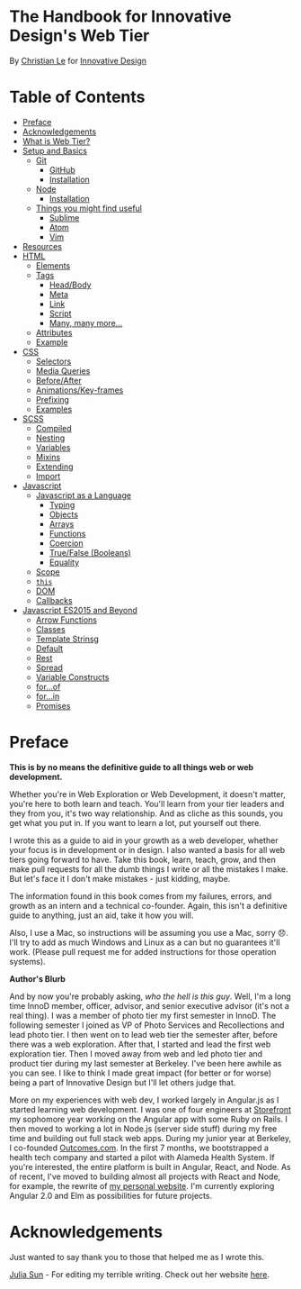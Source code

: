 # The Handbook for Innovative Design's Web Tier
By [Christian Le](https://github.com/cle1994) for
[Innovative Design](http://innovativedesign.club/)

# Table of Contents

* [Preface](#preface)
* [Acknowledgements](#acknowledgements)
* [What is Web Tier?](0-what_is_web_tier.md)
* [Setup and Basics](1-setup_and_basics.md)
    * [Git](1-setup_and_basics.md#git)
      * [GitHub](1-setup_and_basics.md#github)
      * [Installation](1-setup_and_basics.md#git-installation)
    * [Node](1-setup_and_basics.md#node)
      * [Installation](1-setup_and_basics.md#node-installation)
    * [Things you might find useful](1-setup_and_basics.md#helpful-things)
      * [Sublime](1-setup_and_basics.md#helpful-sublime)
      * [Atom](1-setup_and_basics.md#helpful-atom)
      * [Vim](1-setup_and_basics.md#helpful-vim)
* [Resources](2-resources.md)
* [HTML](3-html.md)
  * [Elements](3-html.md#elements)
  * [Tags](3-html.md#tags)
    * [Head/Body](3-html.md#tags-head)
    * [Meta](3-html.md#tags-meta)
    * [Link](3-html.md#tags-link)
    * [Script](3-html.md#tags-script)
    * [Many, many more...](3-html.md#tags-rest)
  * [Attributes](3-html.md#attributes)
  * [Example](3-html.md#example)
* [CSS](4-css.md)
  * [Selectors](4-css.md#selectors)
  * [Media Queries](4-css.md#media-queries)
  * [Before/After](4-css.md#before)
  * [Animations/Key-frames](4-css.md#animations)
  * [Prefixing](4-css.md#prefixing)
  * [Examples](4-css.md#examples)
* [SCSS](5-scss.md)
  * [Compiled](5-scss.md#compiled)
  * [Nesting](5-scss.md#nesting)
  * [Variables](5-scss.md#variables)
  * [Mixins](5-scss.md#mixins)
  * [Extending](5-scss.md#extending)
  * [Import](5-scss.md#import)
* [Javascript](6-javascript.md)
  * [Javascript as a Language](6-javascript.md#language)
    * [Typing](6-javascript.md#language-type)
    * [Objects](6-javascript.md#language-objects)
    * [Arrays](6-javascript.md#language-arrays)
    * [Functions](6-javascript.md#language-functions)
    * [Coercion](6-javascript.md#language-coercion)
    * [True/False (Booleans)](6-javascript.md#language-booleans)
    * [Equality](6-javascript.md#language-equality)
  * [Scope](6-javascript.md#scope)
  * [`this`](6-javascript.md#this)
  * [DOM](6-javascript.md#dom)
  * [Callbacks](6-javascript.md#callbacks)
* [Javascript ES2015 and Beyond](7-es2015.md)
  * [Arrow Functions](7-es2015.md#arrow)
  * [Classes](7-es2015.md#classes)
  * [Template Strinsg](7-es2015.md#template)
  * [Default](7-es2015.md#default)
  * [Rest](7-es2015.md#rest)
  * [Spread](7-es2015.md#spread)
  * [Variable Constructs](7-es2015.md#constructs)
  * [for...of](7-es2015.md#of)
  * [for...in](7-es2015.md#in)
  * [Promises](7-es2015.md#promises)

<a name="preface"></a>
# Preface
**This is by no means the definitive guide to all things web or web
development.**

Whether you're in Web Exploration or Web Development, it doesn't matter, you're
here to both learn and teach. You'll learn from your tier leaders and they from
you, it's two way relationship. And as cliche as this sounds, you get what you
put in. If you want to learn a lot, put yourself out there.


I wrote this as a guide to aid in your growth as a web developer, whether your
focus is in development or in design. I also wanted a basis for all web tiers
going forward to have. Take this book, learn, teach, grow, and then make pull
requests for all the dumb things I write or all the mistakes I make. But let's
face it I don't make mistakes - just kidding, maybe.

The information found in this book comes from my failures, errors, and growth as
an intern and a technical co-founder. Again, this isn't a definitive guide to
anything, just an aid, take it how you will.

Also, I use a Mac, so instructions will be assuming you use a Mac, sorry
:disappointed:. I'll try to add as much Windows and Linux as a can but no
guarantees it'll work. (Please pull request me for added instructions for those
operation systems).

**Author's Blurb**

And by now you're probably asking, *who the hell is this guy*. Well, I'm a long
time InnoD member, officer, advisor, and senior executive advisor (it's not a
real thing). I was a member of photo tier my first semester in InnoD. The
following semester I joined as VP of Photo Services and Recollections and lead
photo tier. I then went on to lead web tier the semester after, before there was
a web exploration. After that, I started and lead the first web exploration
tier. Then I moved away from web and led photo tier and product tier during
my last semester at Berkeley. I've been here awhile as you can see. I like to
think I made great impact (for better or for worse) being a part of Innovative
Design but I'll let others judge that.

More on my experiences with web dev, I worked largely in Angular.js
as I started learning web development. I was one of four engineers at
[Storefront](http://thestorefront.com) my sophomore year working on the
Angular app with some Ruby on Rails. I then moved to working a lot in Node.js
(server side stuff) during my free time and building out full stack web
apps. During my junior year at Berkeley, I co-founded
[Outcomes.com](https://www.outcomes.com). In the first 7 months, we bootstrapped
a health tech company and started a pilot with Alameda Health System. If you're
interested, the entire platform is built in Angular, React, and Node. As of
recent, I've moved to building almost all projects with React and Node, for example, the
rewrite of [my personal website](http://christianle.com). I'm
currently exploring Angular 2.0 and Elm as possibilities for future projects.

<a name="acknowledgements"></a>
# Acknowledgements
Just wanted to say thank you to those that helped me as I wrote this.

[Julia Sun](https://github.com/jubearsun) - For editing my terrible writing.
Check out her website [here](http://juliasun.io).
